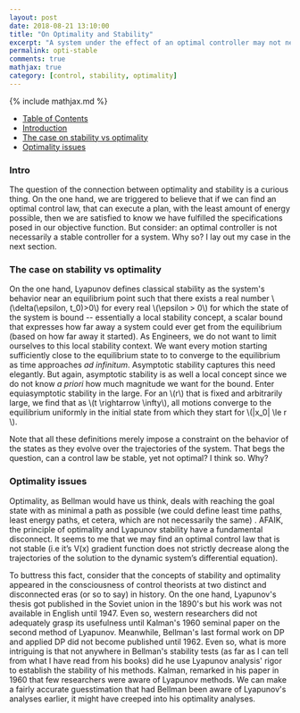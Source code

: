 ```yaml
---
layout: post
date: 2018-08-21 13:10:00
title: "On Optimality and Stability"
excerpt: "A system under the effect of an optimal controller may not necessarily be stable."
permalink: opti-stable
comments: true
mathjax: true
category: [control, stability, optimality]
---
```

{% include mathjax.md %}

- [Table of Contents](#table-o-conts)
- [Introduction](#intro)
- [The case on stability vs optimality](#case)
- [Optimality issues](#issues)


<a name="intro"></a>
### Intro

The question of the connection between optimality and stability is a curious thing. On the one hand, we are triggered to believe that if we can find an optimal control law, that can execute a plan, with the least amount of energy possible, then we are satisfied to know we have fulfilled the specifications posed in  our objective function. But consider: an optimal controller is not necessarily a stable controller for a system. Why so? I lay out my case in the next section.

<a name="case"></a>
### The case on stability vs optimality

On the one hand, Lyapunov defines classical stability as the system's behavior near an equilibrium point such that there exists a real number \\(\delta(\epsilon, t\_0)>0\\) for every real \\(\epsilon > 0\\) for which the state of the system is bound -- essentially a local stability concept, a scalar bound that expresses how far away a system could ever get from the equilibrium (based on how far away it started).  As Engineers, we do not want to limit ourselves to this local stability context. We want every motion starting sufficiently close to the equilibrium state to to converge to the equilibrium as time approaches _ad infinitum_. Asymptotic stability captures this need elegantly. But again, asymptotic stability is as well a local concept since we do not know _a priori_ how much magnitude we want for the bound.  Enter equiasymptotic stability in the large. For an \\(r\\) that is fixed and arbitrarily large, we find that as \\(t \rightarrow \infty\\), all motions converge to the equilibrium uniformly in the initial state from which they start for \\(\|x_0\| \le r \\).

Note that all these definitions merely impose a constraint on the behavior of the states as they evolve over the trajectories of the system. That begs the question, can a control law be stable, yet not optimal? I think so. Why?

<a name="issues"></a>
### Optimality issues

Optimality, as Bellman would have us think, deals with reaching the goal state with as minimal a path as possible (we could define least time paths, least energy paths, et cetera, which are not necessarily the same) . AFAIK, the principle of optimality and Lyapunov stability have a fundamental disconnect. It seems to me that we may find an optimal control law that is not stable (i.e it’s V(x) gradient function does not strictly decrease along the trajectories of the solution to the dynamic system’s differential equation).

To buttress this fact, consider that the concepts of stability and optimality appeared in the consciousness of control theorists at two distinct and disconnected eras (or so to say) in history. On the one hand, Lyapunov's thesis got published in the Soviet union in the 1890's but his work was not available in English until 1947. Even so, western researchers did not adequately grasp its usefulness until Kalman's 1960 seminal paper on the second method of Lyapunov. Meanwhile, Bellman's last formal work on DP and applied DP did not become published until 1962. Even so, what is more intriguing is that not anywhere in Bellman's stability tests (as far as I can tell from what I have read from his books) did he use Lyapunov analysis' rigor to establish the stability of his methods. Kalman, remarked in his paper in 1960 that  few researchers were aware of Lyapunov methods. We can make a fairly accurate guesstimation that had Bellman been aware of Lyapunov's analyses earlier, it might have creeped into his optimality analyses.
